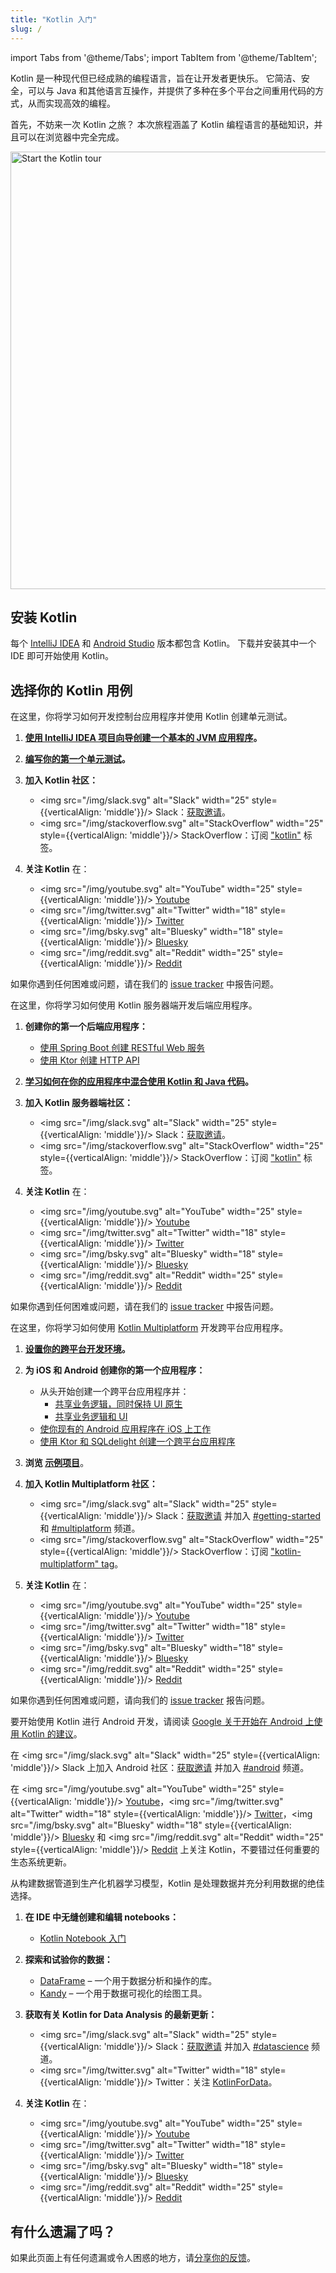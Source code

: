 ```yaml
---
title: "Kotlin 入门"
slug: /
---
```

import Tabs from '@theme/Tabs';
import TabItem from '@theme/TabItem';

Kotlin 是一种现代但已经成熟的编程语言，旨在让开发者更快乐。
它简洁、安全，可以与 Java 和其他语言互操作，并提供了多种在多个平台之间重用代码的方式，从而实现高效的编程。

首先，不妨来一次 Kotlin 之旅？ 本次旅程涵盖了 Kotlin 编程语言的基础知识，并且可以在浏览器中完全完成。

<a href="kotlin-tour-welcome.md"><img src="/img/start-kotlin-tour.svg" width="700" alt="Start the Kotlin tour" /></a>

## 安装 Kotlin

每个 [IntelliJ IDEA](https://www.jetbrains.com/idea/download/) 和 [Android Studio](https://developer.android.com/studio) 版本都包含 Kotlin。
下载并安装其中一个 IDE 即可开始使用 Kotlin。

## 选择你的 Kotlin 用例

<Tabs>

<TabItem value="console" label="Console">

在这里，你将学习如何开发控制台应用程序并使用 Kotlin 创建单元测试。

1. **[使用 IntelliJ IDEA 项目向导创建一个基本的 JVM 应用程序](jvm-get-started.md)。**

2. **[编写你的第一个单元测试](jvm-test-using-junit.md)。**

3. **加入 Kotlin 社区：**

   * <img src="/img/slack.svg" alt="Slack" width="25" style={{verticalAlign: 'middle'}}/> Slack：[获取邀请](https://surveys.jetbrains.com/s3/kotlin-slack-sign-up)。
   * <img src="/img/stackoverflow.svg" alt="StackOverflow" width="25" style={{verticalAlign: 'middle'}}/> StackOverflow：订阅 ["kotlin"](https://stackoverflow.com/questions/tagged/kotlin) 标签。

4. **关注 Kotlin** 在：
   * <img src="/img/youtube.svg" alt="YouTube" width="25" style={{verticalAlign: 'middle'}}/> [Youtube](https://www.youtube.com/channel/UCP7uiEZIqci43m22KDl0sNw)
   * <img src="/img/twitter.svg" alt="Twitter" width="18" style={{verticalAlign: 'middle'}}/> [Twitter](https://twitter.com/kotlin)
   * <img src="/img/bsky.svg" alt="Bluesky" width="18" style={{verticalAlign: 'middle'}}/> [Bluesky](https://bsky.app/profile/kotlinlang.org)
   * <img src="/img/reddit.svg" alt="Reddit" width="25" style={{verticalAlign: 'middle'}}/> [Reddit](https://www.reddit.com/r/Kotlin/)

如果你遇到任何困难或问题，请在我们的 [issue tracker](https://youtrack.jetbrains.com/issues/KT) 中报告问题。

</TabItem>

<TabItem value="backend" label="Backend">

在这里，你将学习如何使用 Kotlin 服务器端开发后端应用程序。

1. **创建你的第一个后端应用程序：**

     * [使用 Spring Boot 创建 RESTful Web 服务](jvm-get-started-spring-boot.md)
     * [使用 Ktor 创建 HTTP API](https://ktor.io/docs/creating-http-apis.html)

2. **[学习如何在你的应用程序中混合使用 Kotlin 和 Java 代码](mixing-java-kotlin-intellij.md)。**

3. **加入 Kotlin 服务器端社区：**

   * <img src="/img/slack.svg" alt="Slack" width="25" style={{verticalAlign: 'middle'}}/> Slack：[获取邀请](https://surveys.jetbrains.com/s3/kotlin-slack-sign-up)。
   * <img src="/img/stackoverflow.svg" alt="StackOverflow" width="25" style={{verticalAlign: 'middle'}}/> StackOverflow：订阅 ["kotlin"](https://stackoverflow.com/questions/tagged/kotlin) 标签。

4. **关注 Kotlin** 在：

   * <img src="/img/youtube.svg" alt="YouTube" width="25" style={{verticalAlign: 'middle'}}/> [Youtube](https://www.youtube.com/channel/UCP7uiEZIqci43m22KDl0sNw)
   * <img src="/img/twitter.svg" alt="Twitter" width="18" style={{verticalAlign: 'middle'}}/> [Twitter](https://twitter.com/kotlin)
   * <img src="/img/bsky.svg" alt="Bluesky" width="18" style={{verticalAlign: 'middle'}}/> [Bluesky](https://bsky.app/profile/kotlinlang.org)
   * <img src="/img/reddit.svg" alt="Reddit" width="25" style={{verticalAlign: 'middle'}}/> [Reddit](https://www.reddit.com/r/Kotlin/)

如果你遇到任何困难或问题，请在我们的 [issue tracker](https://youtrack.jetbrains.com/issues/KT) 中报告问题。

</TabItem>

<TabItem value="cross-platform-mobile" label="Cross-platform">

在这里，你将学习如何使用 [Kotlin Multiplatform](multiplatform-intro.md) 开发跨平台应用程序。

1. **[设置你的跨平台开发环境](https://www.jetbrains.com/help/kotlin-multiplatform-dev/multiplatform-setup.html)。**

2. **为 iOS 和 Android 创建你的第一个应用程序：**

   * 从头开始创建一个跨平台应用程序并：
     * [共享业务逻辑，同时保持 UI 原生](https://www.jetbrains.com/help/kotlin-multiplatform-dev/multiplatform-create-first-app.html)
     * [共享业务逻辑和 UI](https://www.jetbrains.com/help/kotlin-multiplatform-dev/compose-multiplatform-create-first-app.html)
   * [使你现有的 Android 应用程序在 iOS 上工作](https://www.jetbrains.com/help/kotlin-multiplatform-dev/multiplatform-integrate-in-existing-app.html)
   * [使用 Ktor 和 SQLdelight 创建一个跨平台应用程序](https://www.jetbrains.com/help/kotlin-multiplatform-dev/multiplatform-ktor-sqldelight.html)

3. **浏览 [示例项目](https://www.jetbrains.com/help/kotlin-multiplatform-dev/multiplatform-samples.html)**。

4. **加入 Kotlin Multiplatform 社区：**

   * <img src="/img/slack.svg" alt="Slack" width="25" style={{verticalAlign: 'middle'}}/> Slack：[获取邀请](https://surveys.jetbrains.com/s3/kotlin-slack-sign-up) 并加入 [#getting-started](https://kotlinlang.slack.com/archives/C0B8MA7FA) 和 [#multiplatform](https://kotlinlang.slack.com/archives/C3PQML5NU) 频道。
   * <img src="/img/stackoverflow.svg" alt="StackOverflow" width="25" style={{verticalAlign: 'middle'}}/> StackOverflow：订阅 ["kotlin-multiplatform" tag](https://stackoverflow.com/questions/tagged/kotlin-multiplatform)。

5. **关注 Kotlin** 在：

   * <img src="/img/youtube.svg" alt="YouTube" width="25" style={{verticalAlign: 'middle'}}/> [Youtube](https://www.youtube.com/channel/UCP7uiEZIqci43m22KDl0sNw)
   * <img src="/img/twitter.svg" alt="Twitter" width="18" style={{verticalAlign: 'middle'}}/> [Twitter](https://twitter.com/kotlin)
   * <img src="/img/bsky.svg" alt="Bluesky" width="18" style={{verticalAlign: 'middle'}}/> [Bluesky](https://bsky.app/profile/kotlinlang.org)
   * <img src="/img/reddit.svg" alt="Reddit" width="25" style={{verticalAlign: 'middle'}}/> [Reddit](https://www.reddit.com/r/Kotlin/)

如果你遇到任何困难或问题，请向我们的 [issue tracker](https://youtrack.jetbrains.com/issues/KT) 报告问题。

</TabItem>

<TabItem value="android" label="Android">

要开始使用 Kotlin 进行 Android 开发，请阅读 [Google 关于开始在 Android 上使用 Kotlin 的建议](https://developer.android.com/kotlin/get-started)。

在 <img src="/img/slack.svg" alt="Slack" width="25" style={{verticalAlign: 'middle'}}/> Slack 上加入 Android 社区：[获取邀请](https://surveys.jetbrains.com/s3/kotlin-slack-sign-up) 并加入 [#android](https://kotlinlang.slack.com/archives/C0B8M7BUY) 频道。

在 <img src="/img/youtube.svg" alt="YouTube" width="25" style={{verticalAlign: 'middle'}}/> [Youtube](https://www.youtube.com/channel/UCP7uiEZIqci43m22KDl0sNw)，<img src="/img/twitter.svg" alt="Twitter" width="18" style={{verticalAlign: 'middle'}}/> [Twitter](https://twitter.com/kotlin)，<img src="/img/bsky.svg" alt="Bluesky" width="18" style={{verticalAlign: 'middle'}}/> [Bluesky](https://bsky.app/profile/kotlinlang.org) 和 <img src="/img/reddit.svg" alt="Reddit" width="25" style={{verticalAlign: 'middle'}}/> [Reddit](https://www.reddit.com/r/Kotlin/) 上关注 Kotlin，不要错过任何重要的生态系统更新。

</TabItem>

<TabItem value="data-analysis" label="Data analysis">

从构建数据管道到生产化机器学习模型，Kotlin 是处理数据并充分利用数据的绝佳选择。

1. **在 IDE 中无缝创建和编辑 notebooks：**

   * [Kotlin Notebook 入门](get-started-with-kotlin-notebooks.md)

2. **探索和试验你的数据：**

   * [DataFrame](https://kotlin.github.io/dataframe/overview.html) – 一个用于数据分析和操作的库。
   * [Kandy](https://kotlin.github.io/kandy/welcome.html) – 一个用于数据可视化的绘图工具。

3. **获取有关 Kotlin for Data Analysis 的最新更新：**

   * <img src="/img/slack.svg" alt="Slack" width="25" style={{verticalAlign: 'middle'}}/> Slack：[获取邀请](https://surveys.jetbrains.com/s3/kotlin-slack-sign-up) 并加入 [#datascience](https://kotlinlang.slack.com/archives/C4W52CFEZ) 频道。
   * <img src="/img/twitter.svg" alt="Twitter" width="18" style={{verticalAlign: 'middle'}}/> Twitter：关注 [KotlinForData](http://twitter.com/KotlinForData)。

4. **关注 Kotlin** 在：
   * <img src="/img/youtube.svg" alt="YouTube" width="25" style={{verticalAlign: 'middle'}}/> [Youtube](https://www.youtube.com/channel/UCP7uiEZIqci43m22KDl0sNw)
   * <img src="/img/twitter.svg" alt="Twitter" width="18" style={{verticalAlign: 'middle'}}/> [Twitter](https://twitter.com/kotlin)
   * <img src="/img/bsky.svg" alt="Bluesky" width="18" style={{verticalAlign: 'middle'}}/> [Bluesky](https://bsky.app/profile/kotlinlang.org)
   * <img src="/img/reddit.svg" alt="Reddit" width="25" style={{verticalAlign: 'middle'}}/> [Reddit](https://www.reddit.com/r/Kotlin/)

</TabItem>

</Tabs>

## 有什么遗漏了吗？

如果此页面上有任何遗漏或令人困惑的地方，请[分享你的反馈](https://surveys.hotjar.com/d82e82b0-00d9-44a7-b793-0611bf6189df)。
